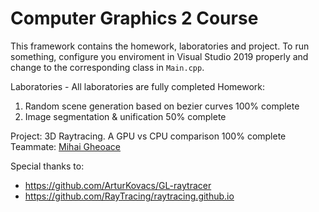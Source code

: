 # Computer Graphics 2 Course

This framework contains the homework, laboratories and project.
To run something, configure you enviroment in Visual Studio 2019 properly
and change to the corresponding class in `Main.cpp`.

Laboratories - All laboratories are fully completed
Homework:
 1. Random scene generation based on bezier curves 100% complete
 2. Image segmentation & unification 50% complete

Project: 3D Raytracing. A GPU vs CPU comparison 100% complete
 Teammate: [Mihai Gheoace](https://github.com/sdgMihai)
 
Special thanks to: 
 * https://github.com/ArturKovacs/GL-raytracer
 * https://github.com/RayTracing/raytracing.github.io

